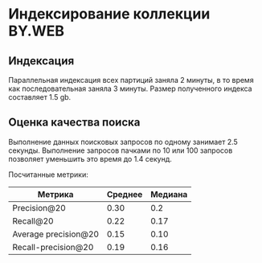 # Индексирование коллекции BY.WEB

## Индексация

Параллельная индексация всех партиций заняла 2 минуты, в то время как последовательная заняла 3 минуты.
Размер полученного индекса составляет 1.5 gb.

## Оценка качества поиска

Выполнение данных поисковых запросов по одному занимает 2.5 секунды.
Выполнение запросов пачками по 10 или 100 запросов позволяет уменьшить это время до 1.4 секунд.

Посчитанные метрики:

| Метрика              | Среднее | Медиана |
|----------------------|---------|---------|
| Precision@20         | 0.30    | 0.2     |
| Recall@20            | 0.22    | 0.17    |
| Average precision@20 | 0.15    | 0.10    |
| Recall-precision@20  | 0.19    | 0.16    |
